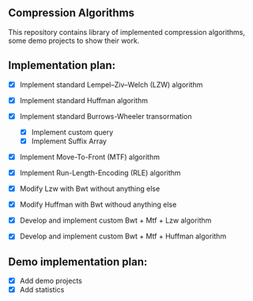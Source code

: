## Compression Algorithms
This repository contains library of implemented compression algorithms, some demo projects to show their work.

## Implementation plan:
- [X] Implement standard Lempel–Ziv–Welch (LZW) algorithm
- [x] Implement standard Huffman algorithm
- [x] Implement standard Burrows-Wheeler transormation 
    - [x] Implement custom query
    - [x] Implement Suffix Array 
- [x] Implement Move-To-Front (MTF) algorithm
- [x] Implement Run-Length-Encoding (RLE) algorithm
- [x] Modify Lzw with Bwt without anything else
- [x] Modify Huffman with Bwt withoud anything else
- [x] Develop and implement custom Bwt + Mtf + Lzw algorithm
- [x] Develop and implement custom Bwt + Mtf + Huffman algorithm


## Demo implementation plan:
- [x] Add demo projects
- [x] Add statistics
